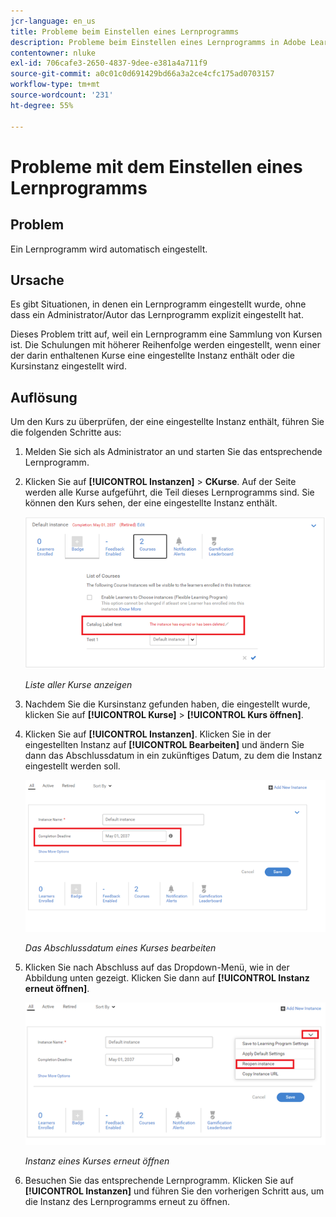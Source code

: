 ```yaml
---
jcr-language: en_us
title: Probleme beim Einstellen eines Lernprogramms
description: Probleme beim Einstellen eines Lernprogramms in Adobe Learning Manager
contentowner: nluke
exl-id: 706cafe3-2650-4837-9dee-e381a4a711f9
source-git-commit: a0c01c0d691429bd66a3a2ce4cfc175ad0703157
workflow-type: tm+mt
source-wordcount: '231'
ht-degree: 55%

---
```


# Probleme mit dem Einstellen eines Lernprogramms

## Problem

Ein Lernprogramm wird automatisch eingestellt.

## Ursache

Es gibt Situationen, in denen ein Lernprogramm eingestellt wurde, ohne dass ein Administrator/Autor das Lernprogramm explizit eingestellt hat.

Dieses Problem tritt auf, weil ein Lernprogramm eine Sammlung von Kursen ist. Die Schulungen mit höherer Reihenfolge werden eingestellt, wenn einer der darin enthaltenen Kurse eine eingestellte Instanz enthält oder die Kursinstanz eingestellt wird.

## Auflösung

Um den Kurs zu überprüfen, der eine eingestellte Instanz enthält, führen Sie die folgenden Schritte aus:

1. Melden Sie sich als Administrator an und starten Sie das entsprechende Lernprogramm.

1. Klicken Sie auf **[!UICONTROL Instanzen]** > **CKurse**. Auf der Seite werden alle Kurse aufgeführt, die Teil dieses Lernprogramms sind. Sie können den Kurs sehen, der eine eingestellte Instanz enthält.

   ![](assets/retired-instance.png)

   *Liste aller Kurse anzeigen*

1. Nachdem Sie die Kursinstanz gefunden haben, die eingestellt wurde, klicken Sie auf **[!UICONTROL Kurse]** > **[!UICONTROL Kurs öffnen]**.

1. Klicken Sie auf **[!UICONTROL Instanzen]**. Klicken Sie in der eingestellten Instanz auf **[!UICONTROL Bearbeiten]** und ändern Sie dann das Abschlussdatum in ein zukünftiges Datum, zu dem die Instanz eingestellt werden soll.

   ![](assets/completion-date.png)

   *Das Abschlussdatum eines Kurses bearbeiten*

1. Klicken Sie nach Abschluss auf das Dropdown-Menü, wie in der Abbildung unten gezeigt. Klicken Sie dann auf **[!UICONTROL Instanz erneut öffnen]**.

   ![](assets/re-open-instance.png)

   *Instanz eines Kurses erneut öffnen*

1. Besuchen Sie das entsprechende Lernprogramm. Klicken Sie auf **[!UICONTROL Instanzen]** und führen Sie den vorherigen Schritt aus, um die Instanz des Lernprogramms erneut zu öffnen.
